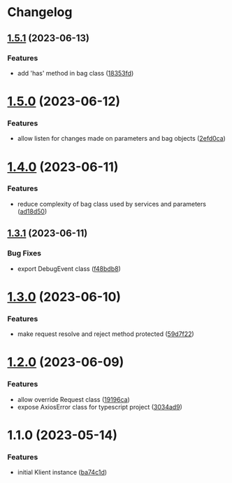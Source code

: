 # Changelog

## [1.5.1](https://github.com/klientjs/core/compare/1.5.0...1.5.1) (2023-06-13)


### Features

* add 'has' method in bag class ([18353fd](https://github.com/klientjs/core/commit/18353fda1537947622fd85ea68bc68e8c7d37812))

# [1.5.0](https://github.com/klientjs/core/compare/1.4.0...1.5.0) (2023-06-12)


### Features

* allow listen for changes made on parameters and bag objects ([2efd0ca](https://github.com/klientjs/core/commit/2efd0ca9bd2c5e1645fc6f150e9151fc5646f292))

# [1.4.0](https://github.com/klientjs/core/compare/1.3.1...1.4.0) (2023-06-11)


### Features

* reduce complexity of bag class used by services and parameters ([ad18d50](https://github.com/klientjs/core/commit/ad18d50533095322cf7abba13615a84b2264aad7))

## [1.3.1](https://github.com/klientjs/core/compare/1.3.0...1.3.1) (2023-06-11)


### Bug Fixes

* export DebugEvent class ([f48bdb8](https://github.com/klientjs/core/commit/f48bdb822bc7babcc82d56f4dd3d01d7591bc735))

# [1.3.0](https://github.com/klientjs/core/compare/1.2.1...1.3.0) (2023-06-10)


### Features

* make request resolve and reject method protected ([59d7f22](https://github.com/klientjs/core/commit/59d7f226af812560bdc613abaa13e0c126dca7db))

# [1.2.0](https://github.com/klientjs/core/compare/1.1.0...1.2.0) (2023-06-09)


### Features

* allow override Request class ([19196ca](https://github.com/klientjs/core/commit/19196ca9f7f0e3ba64fa6845c0824cf0370fdb56))
* expose AxiosError class for typescript project ([3034ad9](https://github.com/klientjs/core/commit/3034ad984b54055902882e0b9580fea067db0ca1))

# 1.1.0 (2023-05-14)


### Features

* initial Klient instance ([ba74c1d](https://github.com/klientjs/core/commit/ba74c1d4b8c0c46468d22c55fcfda79404f19629))